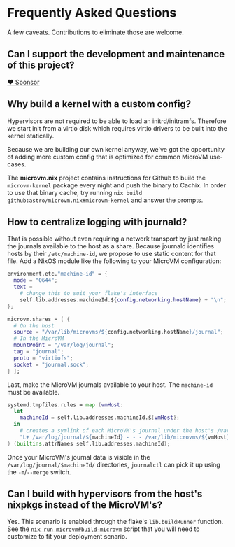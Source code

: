 # Frequently Asked Questions

A few caveats. Contributions to eliminate those are welcome.

## Can I support the development and maintenance of this project?

[❤ Sponsor](https://github.com/sponsors/astro)

## Why build a kernel with a custom config?

Hypervisors are not required to be able to load an
initrd/initramfs. Therefore we start init from a virtio disk which
requires virtio drivers to be built into the kernel statically.

Because we are building our own kernel anyway, we've got the
opportunity of adding more custom config that is optimized for common
MicroVM use-cases.

The **microvm.nix** project contains instructions for Github to build
the `microvm-kernel` package every night and push the binary to
Cachix. In order to use that binary cache, try running `nix build
github:astro/microvm.nix#microvm-kernel` and answer the prompts.

## How to centralize logging with journald?

That is possible without even requiring a network transport by just
making the journals available to the host as a share. Because journald
identifies hosts by their `/etc/machine-id`, we propose to use static
content for that file. Add a NixOS module like the following to your
MicroVM configuration:

```nix
environment.etc."machine-id" = {
  mode = "0644";
  text =
    # change this to suit your flake's interface
    self.lib.addresses.machineId.${config.networking.hostName} + "\n";
};

microvm.shares = [ {
  # On the host
  source = "/var/lib/microvms/${config.networking.hostName}/journal";
  # In the MicroVM
  mountPoint = "/var/log/journal";
  tag = "journal";
  proto = "virtiofs";
  socket = "journal.sock";
} ];
```

Last, make the MicroVM journals available to your host. The
`machine-id` must be available.

```nix
systemd.tmpfiles.rules = map (vmHost:
  let
    machineId = self.lib.addresses.machineId.${vmHost};
  in
    # creates a symlink of each MicroVM's journal under the host's /var/log/journal
    "L+ /var/log/journal/${machineId} - - - /var/lib/microvms/${vmHost}/journal/${machineId}"
) (builtins.attrNames self.lib.addresses.machineId);
```

Once your MicroVM's journal data is visible in the
`/var/log/journal/$machineId/` directories, `journalctl` can pick it
up using the `-m`/`--merge` switch.

## Can I build with hypervisors from the host's nixpkgs instead of the MicroVM's?

Yes. This scenario is enabled through the flake's `lib.buildRunner`
function. See the [`nix run
microvm#build-microvm`](https://github.com/astro/microvm.nix/blob/main/pkgs/build-microvm.nix)
script that you will need to customize to fit your deployment scnario.
